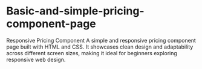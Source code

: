 # Basic-and-simple-pricing-component-page
Responsive Pricing Component A simple and responsive pricing component page built with HTML and CSS. It showcases clean design and adaptability across different screen sizes, making it ideal for beginners exploring responsive web design.
